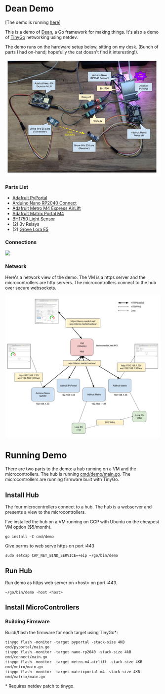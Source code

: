 # Dean Demo

[The demo is running [here](https://demo.merliot.net)]

This is a demo of [Dean](https://github.com/merliot/dean), a Go framework for making things.  It's also a demo of [TinyGo](https://tinygo.org") networking using netdev.

The demo runs on the hardware setup below, sitting on my desk.  (Bunch of parts I had on-hand; hopefully the cat doesn't find it interesting!).

![](images/desk_image.jpg)

### Parts List

* [Adafruit PyPortal](https://www.adafruit.com/product/4116)
* [Arduino Nano RP2040 Connect](https://docs.arduino.cc/hardware/nano-rp2040-connect)
* [Adafruit Metro M4 Express AirLift](https://www.adafruit.com/product/4000)
* [Adafruit Matrix Portal M4](https://learn.adafruit.com/adafruit-matrixportal-m4/overview)
* [BH1750 Light Sensor](https://www.instructables.com/BH1750-Digital-Light-Sensor/)
* (2) 3v Relays
* (2) [Grove Lora E5](https://www.seeedstudio.com/Grove-LoRa-E5-STM32WLE5JC-p-4867.html)

### Connections

![](images/connections.jpg)

### Network

Here's a network view of the demo.  The VM is a https server and the microcontrollers are http servers.  The microcontrollers connect to the hub over secure websockets.

![](images/network.jpg)

# Running Demo

There are two parts to the demo: a hub running on a VM and the microcontrollers.  The hub is running [cmd/demo/main.go](cmd/demo/main.go).  The microcontrollers are running firmware built with TinyGo.

## Install Hub

The four microcontrollers connect to a hub.  The hub is a webserver and presents a view to the microcontrollers.

I've installed the hub on a VM running on GCP with Ubuntu on the cheapest VM option ($5/month).

```
go install -C cmd/demo
```

Give perms to web serve https on port :443

```
sudo setcap CAP_NET_BIND_SERVICE=+eip ~/go/bin/demo
```

## Run Hub

Run demo as https web server on \<host\> on port :443.

```
~/go/bin/demo -host <host>
```

## Install MicroControllers

### Building Firmware

Buildi/flash the firmware for each target using TinyGo\*:

```
tinygo flash -monitor -target pyportal -stack-size 4KB cmd/pyportal/main.go
tinygo flash -monitor -target nano-rp2040 -stack-size 4kB cmd/connect/main.go
tinygo flash -monitor -target metro-m4-airlift -stack-size 4KB cmd/metro/main.go
tinygo flash -monitor -target matrixportal-m4 -stack-size 4KB cmd/matrix/main.go
```

\* Requires netdev patch to tinygo.
